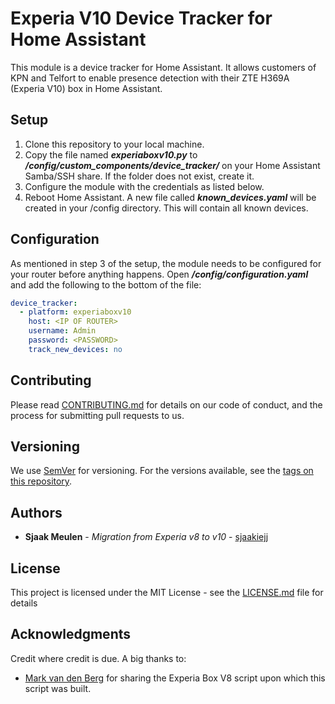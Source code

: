 # Experia V10 Device Tracker for Home Assistant

This module is a device tracker for Home Assistant. It allows customers of KPN and Telfort to
enable presence detection with their ZTE H369A (Experia V10) box in Home Assistant.

## Setup

1. Clone this repository to your local machine.
2. Copy the file named ***experiaboxv10.py*** to ***/config/custom_components/device_tracker/*** on your Home Assistant Samba/SSH share. If the folder does not exist, create it.
3. Configure the module with the credentials as listed below.
4. Reboot Home Assistant. A new file called ***known_devices.yaml*** will be created in your /config directory. This will contain all known devices.

## Configuration

As mentioned in step 3 of the setup, the module needs to be configured for your router before anything happens. Open ***/config/configuration.yaml*** and add the following to the bottom of the file:

```yaml
device_tracker:
  - platform: experiaboxv10
    host: <IP OF ROUTER>
    username: Admin
    password: <PASSWORD>
    track_new_devices: no
```

## Contributing

Please read [CONTRIBUTING.md](https://github.com/kadima-tech/experia-v10-device-tracker/blob/master/CONTRIBUTING.md) for details on our code of conduct, and the process for submitting pull requests to us.

## Versioning

We use [SemVer](http://semver.org/) for versioning. For the versions available, see the [tags on this repository](https://github.com/kadima-tech/experia-v10-device-tracker/tags).

## Authors

* **Sjaak Meulen** - *Migration from Experia v8 to v10* - [sjaakiejj](https://github.com/sjaakiejj)

## License

This project is licensed under the MIT License - see the [LICENSE.md](LICENSE.md) file for details

## Acknowledgments
Credit where credit is due. A big thanks to:

* [Mark van den Berg](https://community.home-assistant.io/t/device-tracker-for-arcadyan-vgv7519-router-experia-box-v8/29362) for sharing the Experia Box V8 script upon which this script was built.

